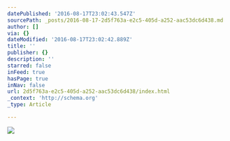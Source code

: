 ```yaml
---
datePublished: '2016-08-17T23:02:43.547Z'
sourcePath: _posts/2016-08-17-2d5f763a-e2c5-405d-a252-aac53dc6d438.md
author: []
via: {}
dateModified: '2016-08-17T23:02:42.889Z'
title: ''
publisher: {}
description: ''
starred: false
inFeed: true
hasPage: true
inNav: false
url: 2d5f763a-e2c5-405d-a252-aac53dc6d438/index.html
_context: 'http://schema.org'
_type: Article

---
```

![](https://the-grid-user-content.s3-us-west-2.amazonaws.com/2d076dd0-f233-4649-9fcd-83553845fd3b.png)